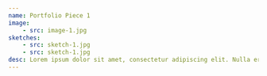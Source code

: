 ```yaml
---
name: Portfolio Piece 1
image:
    - src: image-1.jpg
sketches:
    - src: sketch-1.jpg
    - src: sketch-1.jpg
desc: Lorem ipsum dolor sit amet, consectetur adipiscing elit. Nulla eros elit, auctor vel erat et, porta maximus urna. Praesent et quam dapibus, convallis orci non, egestas urna. Phasellus maximus odio in justo volutpat, ac ultrices lacus euismod.
---
```


    